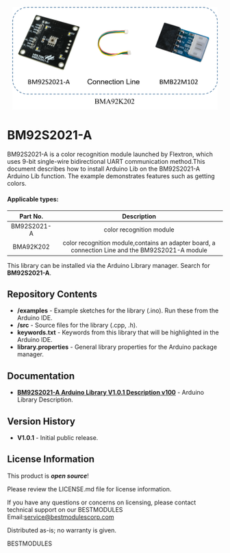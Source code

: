 <div align=center>
<img src="https://github.com/BestModules-Libraries/img/blob/main/BMA92K202_V1.0.png" width="480" height="240"> 
</div> 

BM92S2021-A 
===========================================================

BM92S2021-A is a color recognition module launched by Flextron, which uses 9-bit single-wire bidirectional UART communication method.This document describes how to install Arduino Lib on the BM92S2021-A Arduino Lib function. The example demonstrates features such as getting colors.

#### Applicable types:
<div align=center>

|Part No.   |Description                   |
|:---------:|:----------------------------:|
|BM92S2021-A|color recognition module|
|BMA92K202  |color recognition module,contains an adapter board, a connection Line and the BM92S2021-A module |

</div> 

This library can be installed via the Arduino Library manager. Search for **BM92S2021-A**. 

Repository Contents
-------------------

* **/examples** - Example sketches for the library (.ino). Run these from the Arduino IDE. 
* **/src** - Source files for the library (.cpp, .h).
* **keywords.txt** - Keywords from this library that will be highlighted in the Arduino IDE. 
* **library.properties** - General library properties for the Arduino package manager. 

Documentation 
-------------------

* **[BM92S2021-A Arduino Library V1.0.1 Description v100]( https://www.bestmodulescorp.com/bm92s2021-a.html#tab-product2 )** - Arduino Library Description.

Version History  
-------------------

* **V1.0.1** - Initial public release.

License Information
-------------------

This product is _**open source**_! 

Please review the LICENSE.md file for license information. 

If you have any questions or concerns on licensing, please contact technical support on our BESTMODULES Email:service@bestmodulescorp.com

Distributed as-is; no warranty is given.

BESTMODULES
